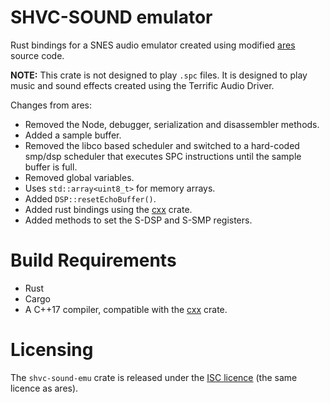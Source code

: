 SHVC-SOUND emulator
===================

Rust bindings for a SNES audio emulator created using modified [ares](https://ares-emu.net/) source
code.

**NOTE:** This crate is not designed to play `.spc` files.  It is designed to play music and sound
effects created using the Terrific Audio Driver.

Changes from ares:
 * Removed the Node, debugger, serialization and disassembler methods.
 * Added a sample buffer.
 * Removed the libco based scheduler and switched to a hard-coded smp/dsp scheduler that executes
   SPC instructions until the sample buffer is full.
 * Removed global variables.
 * Uses `std::array<uint8_t>` for memory arrays.
 * Added `DSP::resetEchoBuffer()`.
 * Added rust bindings using the [cxx](https://cxx.rs/) crate.
 * Added methods to set the S-DSP and S-SMP registers.


Build Requirements
==================
 * Rust
 * Cargo
 * A C++17 compiler, compatible with the [cxx](https://cxx.rs/) crate.


Licensing
=========
The `shvc-sound-emu` crate is released under the [ISC licence](LICENSE) (the same licence as ares).


